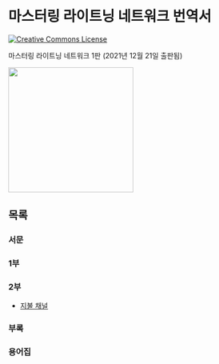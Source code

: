 # 마스터링 라이트닝 네트워크 번역서

<a rel="license" href="http://creativecommons.org/licenses/by-sa/4.0/"><img alt="Creative Commons License" style="border-width:0" src="https://i.creativecommons.org/l/by-sa/4.0/88x31.png" /></a><br /><span xmlns:dct="http://purl.org/dc/terms/" href="http://purl.org/dc/dcmitype/Text" property="dct:title" rel="dct:type">

마스터링 라이트닝 네트워크 1판 (2021년 12월 21일 출판됨)

<img src="https://github.com/lnbook/lnbook/raw/develop/images/cover_thumb.png" width="250"><br/>

## 목록

### 서문

### 1부

### 2부

*  [지불 채널](./ch07.md)

### 부록

### 용어집
